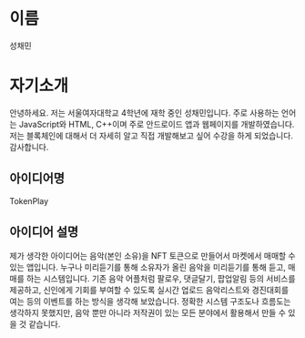 # 이름
성채민

# 자기소개
안녕하세요. 저는 서울여자대학교 4학년에 재학 중인 성채민입니다. 
주로 사용하는 언어는 JavaScript와 HTML, C++이며 주로 안드로이드 앱과 웹페이지를 개발하였습니다.
저는 블록체인에 대해서 더 자세히 알고 직접 개발해보고 싶어 수강을 하게 되었습니다.
감사합니다.

## 아이디어명
TokenPlay

## 아이디어 설명
제가 생각한 아이디어는 음악(본인 소유)을 NFT 토큰으로 만들어서 마켓에서 매매할 수 있는 앱입니다.
누구나 미리듣기를 통해 소유자가 올린 음악을 미리듣기를 통해 듣고, 매매를 하는 시스템입니다.
기존 음악 어플처럼 팔로우, 댓글달기, 팝업알림 등의 서비스를 제공하고, 신인에게 기회를 부여할 수 있도록 실시간 업로드 음악리스트와 경진대회를 여는 등의 이벤트를 하는 방식을 생각해 보았습니다.
정확한 시스템 구조도나 흐름도는 생각하지 못했지만, 음악 뿐만 아니라 저작권이 있는 모든 분야에서 활용해서 만들 수 있을 것 같습니다. 
